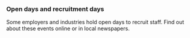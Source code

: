 ###  Open days and recruitment days

Some employers and industries hold open days to recruit staff. Find out about
these events online or in local newspapers.
